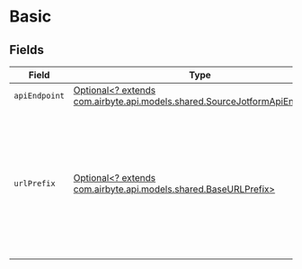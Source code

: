 # Basic


## Fields

| Field                                                                                                                                                                                                                                                   | Type                                                                                                                                                                                                                                                    | Required                                                                                                                                                                                                                                                | Description                                                                                                                                                                                                                                             |
| ------------------------------------------------------------------------------------------------------------------------------------------------------------------------------------------------------------------------------------------------------- | ------------------------------------------------------------------------------------------------------------------------------------------------------------------------------------------------------------------------------------------------------- | ------------------------------------------------------------------------------------------------------------------------------------------------------------------------------------------------------------------------------------------------------- | ------------------------------------------------------------------------------------------------------------------------------------------------------------------------------------------------------------------------------------------------------- |
| `apiEndpoint`                                                                                                                                                                                                                                           | [Optional<? extends com.airbyte.api.models.shared.SourceJotformApiEndpoint>](../../models/shared/SourceJotformApiEndpoint.md)                                                                                                                           | :heavy_minus_sign:                                                                                                                                                                                                                                      | N/A                                                                                                                                                                                                                                                     |
| `urlPrefix`                                                                                                                                                                                                                                             | [Optional<? extends com.airbyte.api.models.shared.BaseURLPrefix>](../../models/shared/BaseURLPrefix.md)                                                                                                                                                 | :heavy_minus_sign:                                                                                                                                                                                                                                      | You can access our API through the following URLs - Standard API Usage (Use the default API URL - https://api.jotform.com), For EU (Use the EU API URL - https://eu-api.jotform.com), For HIPAA (Use the HIPAA API URL - https://hipaa-api.jotform.com) |